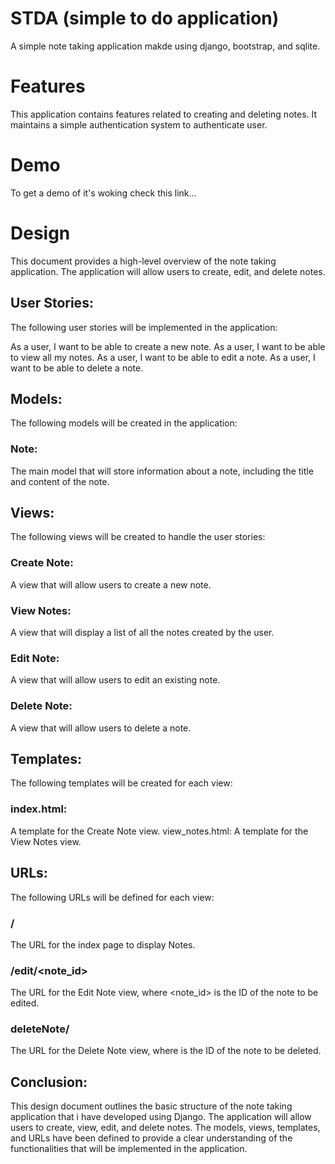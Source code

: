 # STDA (simple to do application)


A simple note taking application makde using django, bootstrap, and sqlite.

# Features
This application contains features related to creating and deleting notes. It maintains a simple authentication system to authenticate user.

# Demo

To get a demo of it's woking check this  link...


# Design
This document provides a high-level overview of the note taking application. The application will allow users to create, edit, and delete notes.

## User Stories:
The following user stories will be implemented in the application:

As a user, I want to be able to create a new note.
As a user, I want to be able to view all my notes.
As a user, I want to be able to edit a note.
As a user, I want to be able to delete a note.

## Models:
The following models will be created in the application:
### Note: 
The main model that will store information about a note, including the title and content of the note.
## Views:
The following views will be created to handle the user stories:
### Create Note: 
A view that will allow users to create a new note.
### View Notes:
 A view that will display a list of all the notes created by the user.
### Edit Note: 
A view that will allow users to edit an existing note.
### Delete Note: 
A view that will allow users to delete a note.
## Templates:
The following templates will be created for each view:
### index.html:
 A template for the Create Note view.
view_notes.html: A template for the View Notes view.

## URLs:
The following URLs will be defined for each view:

### /
 The URL for the index page to display Notes.


### /edit/<note_id>
The URL for the Edit Note view, where <note_id> is the ID of the note to be edited.

### deleteNote/<id>
 The URL for the Delete Note view, where <id> is the ID of the note to be deleted.

## Conclusion:
This design document outlines the basic structure of the note taking application that i have developed using Django. The application will allow users to create, view, edit, and delete notes. The models, views, templates, and URLs have been defined to provide a clear understanding of the functionalities that will be implemented in the application.
